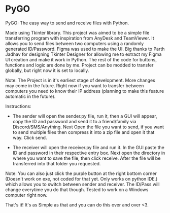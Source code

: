 # PyGO
PyGO: The easy way to send and receive files with Python.

Made using Tkinter library. 
This project was aimed to be a simple file transferring program with inspiration 
from AnyDesk and TeamViewer. It allows you to send files between two computers 
using a randomly generated ID/Password. Figma was used to make the UI. Big 
thanks to Parth Jadhav for designing Tkinter Designer for allowing me to extract 
my Figma UI creation and make it work in Python. The rest of the code for buttons, 
functions and logic are done by me. Project can be modded to transfer globally, 
but right now it is set to locally.

Note: The Project is in it's earliest stage of development. More changes may
      come in the future. Right now if you want to transfer between computers
      you need to know their IP address (planning to make this feature automatic
      in the future).
      
Instructions: 
- The sender will open the sender.py file, run it, then a GUI will appear, 
copy the ID and password and send it to a friend/family via 
Discord/SMS/Anything. Next Open the file you want to  send, if you want 
to send multiple files then compress it into a zip file and open it that 
way. Click send.

- The receiver will open the receiver.py file and run it. In the GUI
paste the ID and password in their respective entry box. Next open 
the directory in where you want to save the file, then click receive.
After the file will be transferred into that folder you requested.

Note: You can also just click the purple button at the right bottom corner
      (Doesn't work on exe, not coded for that yet. Only works on python IDE.)
      which allows you to switch between sender and receiver. The ID/Pass
      will change everytime you do that though. Tested to work on a Windows computer
      right now.

That's it! It's as Simple as that and you can do this over and over <3.


